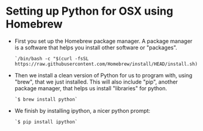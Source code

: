 # Setting up Python for OSX using Homebrew

* First you set up the Homebrew package manager. A package manager is a software that helps you install other software or "packages".

      `/bin/bash -c "$(curl -fsSL https://raw.githubusercontent.com/Homebrew/install/HEAD/install.sh)"`

* Then we install a clean version of Python for us to program with, using "brew", that we just installed. This will also include "pip", another package manager, that helps us install "libraries" for python.
 
      `$ brew install python`

* We finish by installing ipython, a nicer python prompt:

      `$ pip install ipython`
